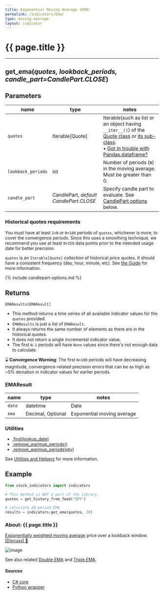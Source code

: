 ```yaml
---
title: Exponential Moving Average (EMA)
permalink: /indicators/Ema/
type: moving-average
layout: indicator
---
```


# {{ page.title }}
<hr>

## **get_ema**(*quotes, lookback_periods, candle_part=CandlePart.CLOSE*)

## Parameters

| name | type | notes
| -- |-- |--
| `quotes` | Iterable[Quote] | Iterable(such as list or an object having `__iter__()`) of the [Quote class]({{site.baseurl}}/guide/#historical-quotes) or [its sub-class]({{site.baseurl}}/guide/#using-custom-quote-classes). <br><span class='qna-dataframe'> • [Got in trouble with Pandas.dataframe?]({{site.baseurl}}/guide/#using-pandasdataframe) </span>
| `lookback_periods` | int | Number of periods (`N`) in the moving average.  Must be greater than 0.
| `candle_part` | CandlePart, *default CandlePart.CLOSE* | Specify candle part to evaluate.  See [CandlePart options](#candlepart-options) below.

### Historical quotes requirements

You must have at least `2×N` or `N+100` periods of `quotes`, whichever is more, to cover the convergence periods.  Since this uses a smoothing technique, we recommend you use at least `N+250` data points prior to the intended usage date for better precision.

`quotes` is an `Iterable[Quote]` collection of historical price quotes.  It should have a consistent frequency (day, hour, minute, etc).  See [the Guide]({{site.baseurl}}/guide/#historical-quotes) for more information.

{% include candlepart-options.md %}

## Returns

```python
EMAResults[EMAResult]
```

- This method returns a time series of all available indicator values for the `quotes` provided.
- `EMAResults` is just a list of `EMAResult`.
- It always returns the same number of elements as there are in the historical quotes.
- It does not return a single incremental indicator value.
- The first `N-1` periods will have `None` values since there's not enough data to calculate.

:hourglass: **Convergence Warning**: The first `N+100` periods will have decreasing magnitude, convergence-related precision errors that can be as high as ~5% deviation in indicator values for earlier periods.

### EMAResult

| name | type | notes
| -- |-- |--
| `date` | datetime | Date
| `ema` | Decimal, Optional | Exponential moving average

### Utilities

- [.find(lookup_date)]({{site.baseurl}}/utilities#find-indicator-result-by-date)
- [.remove_warmup_periods()]({{site.baseurl}}/utilities#remove-warmup-periods)
- [.remove_warmup_periods(qty)]({{site.baseurl}}/utilities#remove-warmup-periods)

See [Utilities and Helpers]({{site.baseurl}}/utilities#utilities-for-indicator-results) for more information.

## Example

```python
from stock_indicators import indicators

# This method is NOT a part of the library.
quotes = get_history_from_feed("SPY")

# calculate 20-period EMA
results = indicators.get_ema(quotes, 20)
```

### About: {{ page.title }}

[Exponentially weighted moving average](https://en.wikipedia.org/wiki/Moving_average#Exponential_moving_average) price over a lookback window.
[[Discuss] :speech_balloon:]({{site.github.base_repository_url}}/discussions/256 "Community discussion about this indicator")

![image]({{site.charturl}}/Ema.png)

See also related [Double EMA](../Dema#content) and [Triple EMA](../Tema#content).

#### Sources

- [C# core]({{site.base_sourceurl}}/e-k/Ema/Ema.cs)
- [Python wrapper]({{site.sourceurl}}/ema.py)
